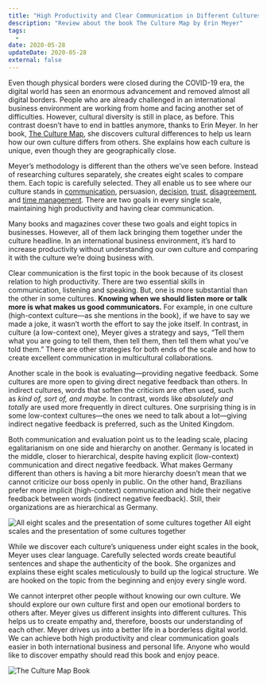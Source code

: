 ```yaml
---
title: "High Productivity and Clear Communication in Different Cultures"
description: "Review about the book The Culture Map by Erin Meyer"
tags:
  -
date: 2020-05-28
updateDate: 2020-05-28
external: false
---
```


Even though physical borders were closed during the COVID-19 era, the digital world has seen an enormous advancement and removed almost all digital borders. People who are already challenged in an international business environment are working from home and facing another set of difficulties. However, cultural diversity is still in place, as before. This contrast doesn’t have to end in battles anymore, thanks to Erin Meyer. In her book, [The Culture Map](https://www.erinmeyer.com/book/), she discovers cultural differences to help us learn how our own culture differs from others. She explains how each culture is unique, even though they are geographically close.

Meyer’s methodology is different than the others we’ve seen before. Instead of researching cultures separately, she creates eight scales to compare them. Each topic is carefully selected. They all enable us to see where our culture stands in [communication](/importance-of-the-feedback), persuasion, [decision](/deciding-on-what-you-should-focus-on-next), [trust](/how-to-build-trust-in-a-team-as-a-new-manager), [disagreement](/how-to-solve-and-prevent-conflicts), and [time management](/timely-estimations-are-underrated). There are two goals in every single scale, maintaining high productivity and having clear communication.

Many books and magazines cover these two goals and eight topics in businesses. However, all of them lack bringing them together under the culture headline. In an international business environment, it’s hard to increase productivity without understanding our own culture and comparing it with the culture we’re doing business with.

Clear communication is the first topic in the book because of its closest relation to high productivity. There are two essential skills in communication, listening and speaking. But, one is more substantial than the other in some cultures. **Knowing when we should listen more or talk more is what makes us good communicators.** For example, in one culture (high-context culture—as she mentions in the book), if we have to say we made a joke, it wasn’t worth the effort to say the joke itself. In contrast, in culture (a low-context one), Meyer gives a strategy and says, “Tell them what you are going to tell them, then tell them, then tell them what you’ve told them.” There are other strategies for both ends of the scale and how to create excellent communication in multicultural collaborations.

Another scale in the book is evaluating—providing negative feedback. Some cultures are more open to giving direct negative feedback than others. In indirect cultures, words that soften the criticism are often used, such as _kind of, sort of, and maybe._ In contrast, words like _absolutely and totally_ are used more frequently in direct cultures. One surprising thing is in some low-context cultures—the ones we need to talk about a lot—giving indirect negative feedback is preferred, such as the United Kingdom.

Both communication and evaluation point us to the leading scale, placing egalitarianism on one side and hierarchy on another. Germany is located in the middle, closer to hierarchical, despite having explicit (low-context) communication and direct negative feedback. What makes Germany different than others is having a bit more hierarchy doesn’t mean that we cannot criticize our boss openly in public. On the other hand, Brazilians prefer more implicit (high-context) communication and hide their negative feedback between words (indirect negative feedback). Still, their organizations are as hierarchical as Germany.

![All eight scales and the presentation of some cultures together](/images/content/books/the-culture-map/eight-scales-in-cultures.png)
All eight scales and the presentation of some cultures together

While we discover each culture’s uniqueness under eight scales in the book, Meyer uses clear language. Carefully selected words create beautiful sentences and shape the authenticity of the book. She organizes and explains these eight scales meticulously to build up the logical structure. We are hooked on the topic from the beginning and enjoy every single word.

We cannot interpret other people without knowing our own culture. We should explore our own culture first and open our emotional borders to others after. Meyer gives us different insights into different cultures. This helps us to create empathy and, therefore, boosts our understanding of each other. Meyer drives us into a better life in a borderless digital world. We can achieve both high productivity and clear communication goals easier in both international business and personal life. Anyone who would like to discover empathy should read this book and enjoy peace.

![The Culture Map Book](/images/content/books/the-culture-map/culture-map-cover.png)
